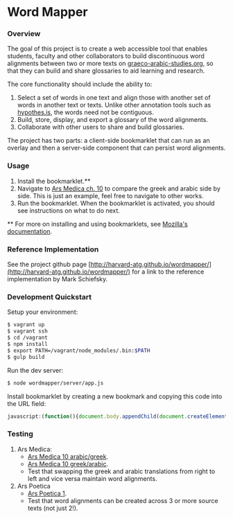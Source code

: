 # Word Mapper


### Overview 
The goal of this project is to create a web accessible tool that enables students, faculty and other collaborators to build discontinuous word alignments between two or more texts on [graeco-arabic-studies.org](http://graeco-arabic-studies.org/), so that they can build and share glossaries to aid learning and research.

The core functionality should include the ability to:

1. Select a set of words in one text and align those with another set of words in another text or texts. Unlike other annotation tools such as [hypothes.is](https://hypothes.is/), the words need not be contiguous.
2. Build, store, display, and export a glossary of the word alignments.
3. Collaborate with other users to share and build glossaries.

The project has two parts: a client-side bookmarklet that can run as an overlay and then a server-side component that can persist word alignments.

### Usage

1. Install the bookmarklet.**
2. Navigate to [Ars Medica ch. 10](http://www.graeco-arabic-studies.org/compare-texts/work/ars-medica-2/left/1/right/2/section/10/active/2%2C1.html) to compare the greek and arabic side by side. This is just an example, feel free to navigate to other works.
3. Run the bookmarklet. When the bookmarklet is activated, you should see instructions on what to do next.

**  For more on installing and using bookmarklets, see [Mozilla's documentation](https://support.mozilla.org/en-US/kb/bookmarklets-perform-common-web-page-tasks).

### Reference Implementation

See the project github page [http://harvard-atg.github.io/wordmapper/](http://harvard-atg.github.io/wordmapper/) for a link to the reference implementation by Mark Schiefsky.


### Development Quickstart

Setup your environment:

```sh
$ vagrant up
$ vagrant ssh
$ cd /vagrant
$ npm install
$ export PATH=/vagrant/node_modules/.bin:$PATH
$ gulp build
```

Run the dev server:

```sh
$ node wordmapper/server/app.js 
```

Install bookmarklet by creating a new bookmark and copying this code into the URL field:

```javascript
javascript:(function(){document.body.appendChild(document.createElement('script')).src='http://localhost:8000/static/js/bookmarklet.js';})();
```

### Testing

1. Ars Medica:
    - [Ars Medica 10 arabic/greek](http://www.graeco-arabic-studies.org/compare-texts/work/ars-medica-2/left/1/right/2/section/10/active/2%2C1.html). 
    - [Ars Medica 10 greek/arabic](http://www.graeco-arabic-studies.org/compare-texts/work/ars-medica-2/left/2/right/1/section/10/active/1%2C2.html).
    - Test that swapping the greek and arabic translations from right to left and vice versa maintain word alignments.
2. Ars Poetica
    - [Ars Poetica 1](http://www.graeco-arabic-studies.org/compare-texts/work/ars-poetica-3/left/11/right/12%2C51%2C52%2C53%2C54/active/11%2C12.html). 
    - Test that word alignments can be created across 3 or more source texts (not just 2!).
 
